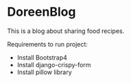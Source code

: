 # DoreenBlog
This is a blog about sharing food recipes.

Requirements to run project:
- Install Bootstrap4
- Install django-crispy-form
- Install pillow library
